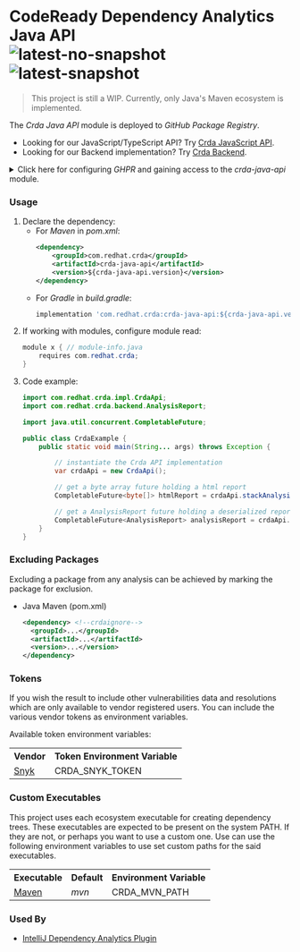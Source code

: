 # CodeReady Dependency Analytics Java API<br/>![latest-no-snapshot][0] ![latest-snapshot][1]

> This project is still a WIP. Currently, only Java's Maven ecosystem is implemented.

The _Crda Java API_ module is deployed to _GitHub Package Registry_.

* Looking for our JavaScript/TypeScript API? Try [Crda JavaScript API](https://github.com/RHEcosystemAppEng/crda-javascript-api).
* Looking for our Backend implementation? Try [Crda Backend](https://github.com/RHEcosystemAppEng/crda-backend).

<details>
<summary>Click here for configuring <em>GHPR</em> and gaining access to the <em>crda-java-api</em> module.</summary>

<h3>Create your token</h3>
<p>
Create a
<a href="https://docs.github.com/en/packages/learn-github-packages/introduction-to-github-packages#authenticating-to-github-packages">token</a>
with the <strong>read:packages</strong> scope<br/>

> Based on
> <a href="https://docs.github.com/en/packages/working-with-a-github-packages-registry/working-with-the-apache-maven-registry">GitHub documentation</a>,
> In <em>Actions</em> you can use <em>GITHUB_TOKEN</em>

</p>

<details>
<summary>Click here for <em>Maven</em> instructions</summary>

<h3>Configure <em>GHPR</em> for <em>Maven</em></h3>
<ol>
<li>Encrypt your token:

```shell
$ mvn --encrypt-password your-ghp-token-goes-here

encrypted-token-will-appear-here
```

</li>
<li>Add a <em>server</em> definition in your <em>$HOME/.m2/settings.xml</em> (note the <em>id</em>):

```xml
<servers>
    ...
    <server>
        <id>github</id>
        <username>github-userid-goes-here</username>
        <password>encrypted-token-goes-here-including-curly-brackets</password>
    </server>
    ...
</servers>
```
</li>
<li> Add a <em>repository</em> definition in your <em>pom.xml</em> (note the <em>id</em>):

```xml
  <repositories>
    ...
    <repository>
      <id>github</id>
      <url>https://maven.pkg.github.com/RHEcosystemAppEng/crda-java-api</url>
      <snapshots>
        <enabled>true</enabled> <!-- omit or set to false if not using snapshots -->
      </snapshots>
    </repository>
    ...
  </repositories>
```

</li>
</ol>
</details>

<details>
<summary>Click here for <em>Gradle</em> instructions</summary>

<h3>Configure GHPR for <em>Gradle</em></h3>
<ol>
<li>Save your token and username as environment variables:
<ul>
<li><em>GITHUB_USERNAME</em></li>
<li><em>GITHUB_TOKEN</em></li>
</ul>
</li>
<li> Add a <em>maven-type repository</em> definition in your <em>build.gradle</em>:

```groovy
repositories {
    ...
    maven {
        url 'https://maven.pkg.github.com/RHEcosystemAppEng/crda-java-api'
        credentials {
            username System.getenv("GITHUB_USERNAME")
            password System.getenv("GITHUB_TOKEN")
        }
    }
    ...
}
```

</li>

</ol>
</details>

</details>

<h3>Usage</h3>
<ol>
<li>Declare the dependency:
<ul>
<li>For <em>Maven</em> in <em>pom.xml</em>:

```xml
<dependency>
    <groupId>com.redhat.crda</groupId>
    <artifactId>crda-java-api</artifactId>
    <version>${crda-java-api.version}</version>
</dependency>
```
</li>

<li>For <em>Gradle</em> in <em>build.gradle</em>:

```groovy
implementation 'com.redhat.crda:crda-java-api:${crda-java-api.version}'
```

</li>
</ul>

</li>
<li>If working with modules, configure module read:

```java
module x { // module-info.java
    requires com.redhat.crda;
}
```
</li>
<li>Code example:

```java
import com.redhat.crda.impl.CrdaApi;
import com.redhat.crda.backend.AnalysisReport;

import java.util.concurrent.CompletableFuture;

public class CrdaExample {
    public static void main(String... args) throws Exception {

        // instantiate the Crda API implementation
        var crdaApi = new CrdaApi();

        // get a byte array future holding a html report
        CompletableFuture<byte[]> htmlReport = crdaApi.stackAnalysisHtmlAsync("/path/to/pom.xml");

        // get a AnalysisReport future holding a deserialized report
        CompletableFuture<AnalysisReport> analysisReport = crdaApi.stackAnalysisAsync("/path/to/pom.xml");
    }
}
```
</li>
</ol>

<h3>Excluding Packages</h3>
<p>
Excluding a package from any analysis can be achieved by marking the package for exclusion.
</p>

<ul>
<li>Java Maven (pom.xml)</li>

```xml
<dependency> <!--crdaignore-->
  <groupId>...</groupId>
  <artifactId>...</artifactId>
  <version>...</version>
</dependency>
```

</ul>

<h3>Tokens</h3>
<p>
If you wish the result to include other vulnerabilities data and resolutions which are only available to vendor
registered users. You can include the various vendor tokens as environment variables.

Available token environment variables:
</p>

<table>
<tr>
<th>Vendor</th>
<th>Token Environment Variable</th>
</tr>
<tr>
<td><a href="https://app.snyk.io/redhat/snyk-token">Snyk</a></td>
<td>CRDA_SNYK_TOKEN</td>
</tr>
</table>

<h3>Custom Executables</h3>
<p>
This project uses each ecosystem executable for creating dependency trees. These executables are expected to be present
on the system PATH. If they are not, or perhaps you want to use a custom one. Use can use the following environment
variables to use set custom paths for the said executables.
</p>

<table>
<tr>
<th>Executable</th>
<th>Default</th>
<th>Environment Variable</th>
</tr>
<tr>
<td><a href="https://maven.apache.org/">Maven</a></td>
<td><em>mvn</em></td>
<td>CRDA_MVN_PATH</td>
</tr>
</table>

<h3>Used By</h3>

<ul>
<li><a href="https://github.com/redhat-developer/intellij-dependency-analytics">IntelliJ Dependency Analytics Plugin</a></li>
</ul>

<!-- Badge links -->
[0]: https://img.shields.io/github/v/release/RHEcosystemAppEng/crda-java-api?color=green&label=latest
[1]: https://img.shields.io/github/v/release/RHEcosystemAppEng/crda-java-api?color=yellow&include_prereleases&label=snapshot
